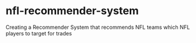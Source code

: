 # nfl-recommender-system
Creating a Recommender System that recommends NFL teams which NFL players to target for trades
